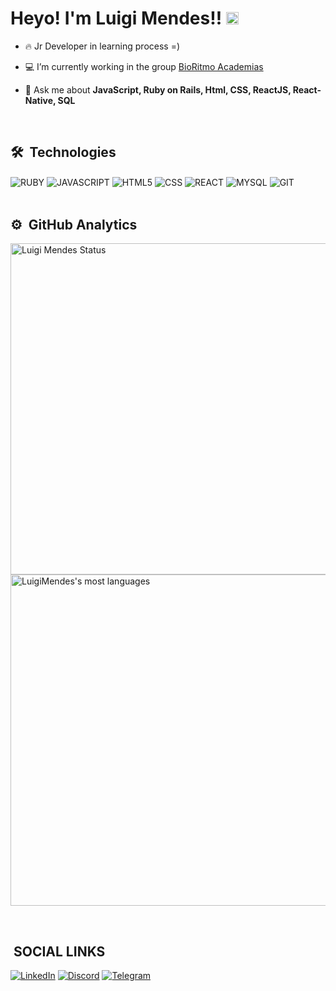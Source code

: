 <h1> Heyo! I'm Luigi Mendes!! <img src="https://raw.githubusercontent.com/kaueMarques/kaueMarques/master/hi.gif" width="20px"></h1>

- 🔥 Jr Developer in learning process =)

- 💻 I’m currently working in the group [BioRitmo Academias](https://github.com/bioritmo)

- 💬 Ask me about **JavaScript, Ruby on Rails, Html, CSS, ReactJS, React-Native, SQL**
<br>


## 🛠 &nbsp;Technologies

<img align="center" alt="RUBY"
src="https://img.shields.io/badge/Ruby-CC342D?style=for-the-badge&logo=ruby&logoColor=white">
<img align="center" alt="JAVASCRIPT"
src="https://img.shields.io/badge/JavaScript-F7DF1E?style=for-the-badge&logo=javascript&logoColor=black">
<img align="center" alt="HTML5"
src="https://img.shields.io/badge/HTML5-E34F26?style=for-the-badge&logo=html5&logoColor=white">
<img align="center" alt="CSS"
src="https://img.shields.io/badge/CSS-239120?&style=for-the-badge&logo=css3&logoColor=white">
<img align="center" alt="REACT"
src="https://img.shields.io/badge/React-20232A?style=for-the-badge&logo=react&logoColor=61DAFB">
<img align="center" alt="MYSQL"
src="https://img.shields.io/badge/MySQL-00000F?style=for-the-badge&logo=mysql&logoColor=white">
<img align="center" alt="GIT"
src="https://img.shields.io/badge/GitHub-100000?style=for-the-badge&logo=github&logoColor=white">
<br>
<br>
## ⚙️ &nbsp;GitHub Analytics

<p align="left">
 <img width="530em" src="https://github-readme-stats.vercel.app/api?username=LuigiMendes&show_icons=true&theme=dracula" alt="Luigi Mendes Status">
 <img width="530em" src="https://github-readme-stats.vercel.app/api/top-langs/?username=LuigiMendes&langs_count=8&theme=dracula&layout=compact"  alt="LuigiMendes's most languages">
</p>
<br>

## &nbsp;SOCIAL LINKS

[![LinkedIn](https://img.shields.io/badge/LinkedIn-0077B5?style=for-the-badge&logo=linkedin&logoColor=white)](https://www.linkedin.com/in/luigimendes/)
[![Discord](https://img.shields.io/badge/Discord-7289DA?style=for-the-badge&logo=discord&logoColor=white)](https://discordapp.com/users/370196176227663882)
[![Telegram](https://img.shields.io/badge/Telegram-2CA5E0?style=for-the-badge&logo=telegram&logoColor=white)](https://t.me/luigimendes)
